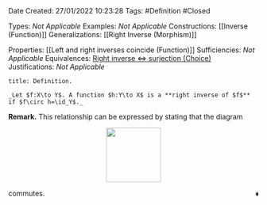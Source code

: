 <br />
<br />

Date Created: 27/01/2022 10:23:28
Tags: #Definition #Closed 

Types: _Not Applicable_
Examples: _Not Applicable_
Constructions: [[Inverse (Function)]]
Generalizations: [[Right Inverse (Morphism)]]

Properties: [[Left and right inverses coincide (Function)]]
Sufficiencies: _Not Applicable_
Equivalences: [Right inverse $\Leftrightarrow$ surjection (Choice)](Right%20inverse%20iff%20surjection%20(Choice).md)
Justifications: _Not Applicable_

``` ad-Definition
title: Definition.

_Let $f:X\to Y$. A function $h:Y\to X$ is a **right inverse of $f$** if $f\circ h=\id_Y$._

```

**Remark.** This relationship can be expressed by stating that the diagram

<center><img src="https://raw.githubusercontent.com/zhaoshenzhai/MathWiki/master/Images/09-02-2022_223408/image.svg", width=110></center>

commutes.<span style="float:right;">$\blacklozenge$</span>
